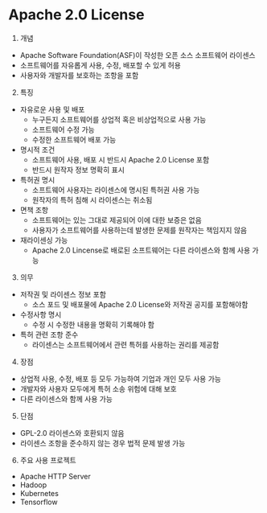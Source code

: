 # Apache 2.0 License

1. 개념
- Apache Software Foundation(ASF)이 작성한 오픈 소스 소프트웨어 라이센스
- 소프트웨어를 자유롭게 사용, 수정, 배포할 수 있게 허용
- 사용자와 개발자를 보호하는 조항을 포함

2. 특징
- 자유로운 사용 및 배포
  - 누구든지 소프트웨어를 상업적 혹은 비상업적으로 사용 가능
  - 소프트웨어 수정 가능
  - 수정한 소프트웨어 배포 가능
- 명시적 조건
  - 소프트웨어 사용, 배포 시 반드시 Apache 2.0 License 포함
  - 반드시 원작자 정보 명확히 표시
- 특허권 명시
  - 소프트웨어 사용자는 라이센스에 명시된 특허권 사용 가능
  - 원작자의 특허 침해 시 라이센스는 취소됨
- 면책 조항
  - 소프트웨어는 있는 그대로 제공되어 이에 대한 보증은 없음
  - 사용자가 소프트웨어를 사용하는데 발생한 문제를 원작자는 책임지지 않음
- 재라이센싱 가능
  - Apache 2.0 Lincense로 배로된 소프트웨어는 다른 라이센스와 함께 사용 가능

3. 의무
- 저작권 및 라이센스 정보 포함
  - 소스 포드 및 배포물에 Apache 2.0 License와 저작권 공지를 포함해야함
- 수정사항 명시
  - 수정 시 수정한 내용을 명확히 기록해야 함
- 특허 관련 조항 준수
  - 라이센스는 소프트웨어에서 관련 특허를 사용하는 권리를 제공함

4. 장점
- 상업적 사용, 수정, 배포 등 모두 가능하여 기업과 개인 모두 사용 가능
- 개발자와 사용자 모두에게 특허 소송 위험에 대해 보호
- 다른 라이센스와 함께 사용 가능

5. 단점
- GPL-2.0 라이센스와 호환되지 않음
- 라이센스 조항을 준수하지 않는 경우 법적 문제 발생 가능

6. 주요 사용 프로젝트
- Apache HTTP Server
- Hadoop
- Kubernetes
- Tensorflow